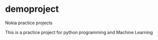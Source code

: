 # demoproject
Nokia practice projects


This is a practice project for python programming and Machine Learning

